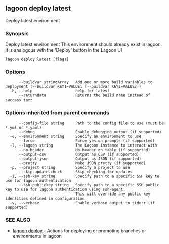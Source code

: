 ## lagoon deploy latest

Deploy latest environment

### Synopsis

Deploy latest environment
This environment should already exist in lagoon. It is analogous with the 'Deploy' button in the Lagoon UI

```
lagoon deploy latest [flags]
```

### Options

```
      --buildvar stringArray   Add one or more build variables to deployment (--buildvar KEY1=VALUE1 [--buildvar KEY2=VALUE2])
  -h, --help                   help for latest
      --returndata             Returns the build name instead of success text
```

### Options inherited from parent commands

```
      --config-file string     Path to the config file to use (must be *.yml or *.yaml)
      --debug                  Enable debugging output (if supported)
  -e, --environment string     Specify an environment to use
      --force                  Force yes on prompts (if supported)
  -l, --lagoon string          The Lagoon instance to interact with
      --no-header              No header on table (if supported)
      --output-csv             Output as CSV (if supported)
      --output-json            Output as JSON (if supported)
      --pretty                 Make JSON pretty (if supported)
  -p, --project string         Specify a project to use
      --skip-update-check      Skip checking for updates
  -i, --ssh-key string         Specify path to a specific SSH key to use for lagoon authentication
      --ssh-publickey string   Specify path to a specific SSH public key to use for lagoon authentication using ssh-agent.
                               This will override any public key identities defined in configuration
  -v, --verbose                Enable verbose output to stderr (if supported)
```

### SEE ALSO

* [lagoon deploy](lagoon_deploy.md)	 - Actions for deploying or promoting branches or environments in lagoon

